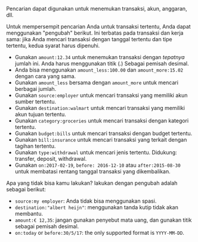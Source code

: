 Pencarian dapat digunakan untuk menemukan transaksi, akun, anggaran, dll.

Untuk mempersempit pencarian Anda untuk transaksi tertentu, Anda dapat menggunakan "pengubah" berikut. Ini terbatas pada transaksi dan kerja sama: jika Anda mencari transaksi dengan tanggal tertentu dan tipe tertentu, kedua syarat harus dipenuhi.

* Gunakan `amount:12.34` untuk menemukan transaksi dengan *tepatnya* jumlah ini. Anda harus menggunakan titik (.) Sebagai pemisah desimal.
* Anda bisa menggunakan `amount_less:100.00` dan `amount_more:15.02` dengan cara yang sama.
* Gunakan `amount_less` bersama dengan `amount_more` untuk mencari berbagai jumlah.
* Gunakan `source:employer` untuk mencari transaksi yang memiliki akun sumber tertentu.
* Gunakan `destination:walmart` untuk mencari transaksi yang memiliki akun tujuan tertentu.
* Gunakan `category:groceries` untuk mencari transaksi dengan kategori tertentu.
* Gunakan `budget:bills` untuk mencari transaksi dengan budget tertentu.
* Gunakan `bill:insurance` untuk mencari transaksi yang terkait dengan tagihan tertentu.
* Gunakan `type:withdrawal` untuk mencari jenis tertentu. Didukung: transfer, deposit, withdrawal.
* Gunakan `on:2017-02-19`, `before: 2016-12-10` atau `after:2015-08-30` untuk membatasi rentang tanggal transaksi yang dikembalikan.

Apa yang tidak bisa kamu lakukan? </em> lakukan dengan pengubah adalah sebagai berikut:

* `source:my employer`: Anda tidak bisa menggunakan spasi.
* `destination:"albert heijn"`: menggunakan tanda kutip tidak akan membantu.
* `amount:€ 12,35`: jangan gunakan penyebut mata uang, dan gunakan titik sebagai pemisah desimal.
* `on:today` or `before:30/5/17`: the only supported format is `YYYY-MM-DD`.